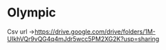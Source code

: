 # Olympic
Csv url ->https://drive.google.com/drive/folders/1M-UIkhVQr9vQG4q4mJdr5wcc5PM2XG2K?usp=sharing
